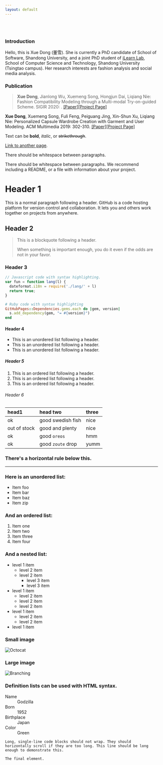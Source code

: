 ```yaml
---
layout: default
---
```


<br>

<br>

### Introduction

Hello, this is Xue Dong (董雪). She is currently a PhD candidate of School of Software, Shandong University, and a joint PhD student of [iLearn Lab](http://ilearn.qd.sdu.edu.cn/), School of Computer Science and Technology, Shandong University (Tsingtao campus). Her research interests are fashion analysis and social media analysis. 

### Publication

>**Xue Dong**, Jianlong Wu, Xuemeng Song, Hongjun Dai, Liqiang Nie: Fashion Compatibility Modeling through a Multi-modal Try-on-guided Scheme. SIGIR 2020: . [[Paper]](./assets/paper/PersonalizedCapsuleWardrobeCreationwithGarmentandUserModeling.pdf)[[Project Page]](http://ilearn.qd.sdu.edu.cn/)

**Xue Dong**, Xuemeng Song, Fuli Feng, Peiguang Jing, Xin-Shun Xu, Liqiang Nie: Personalized Capsule Wardrobe Creation with Garment and User Modeling. ACM Multimedia 2019: 302-310. [[Paper]](./assets/paper/FashionCompatibilityModelingthroughaMulti-modalTry-on-guidedScheme.pdf)[[Project Page]](http://ilearn.qd.sdu.edu.cn/)

Text can be **bold**, _italic_, or ~~strikethrough~~.

[Link to another page](http://ilearn.qd.sdu.edu.cn/).

There should be whitespace between paragraphs.

There should be whitespace between paragraphs. We recommend including a README, or a file with information about your project.

# Header 1

This is a normal paragraph following a header. GitHub is a code hosting platform for version control and collaboration. It lets you and others work together on projects from anywhere.

## Header 2

> This is a blockquote following a header.
>
> When something is important enough, you do it even if the odds are not in your favor.

### Header 3

```js
// Javascript code with syntax highlighting.
var fun = function lang(l) {
  dateformat.i18n = require('./lang/' + l)
  return true;
}
```

```ruby
# Ruby code with syntax highlighting
GitHubPages::Dependencies.gems.each do |gem, version|
  s.add_dependency(gem, "= #{version}")
end
```

#### Header 4

*   This is an unordered list following a header.
*   This is an unordered list following a header.
*   This is an unordered list following a header.

##### Header 5

1.  This is an ordered list following a header.
2.  This is an ordered list following a header.
3.  This is an ordered list following a header.

###### Header 6

| head1        | head two          | three |
|:-------------|:------------------|:------|
| ok           | good swedish fish | nice  |
| out of stock | good and plenty   | nice  |
| ok           | good `oreos`      | hmm   |
| ok           | good `zoute` drop | yumm  |

### There's a horizontal rule below this.

* * *

### Here is an unordered list:

*   Item foo
*   Item bar
*   Item baz
*   Item zip

### And an ordered list:

1.  Item one
1.  Item two
1.  Item three
1.  Item four

### And a nested list:

- level 1 item
  - level 2 item
  - level 2 item
    - level 3 item
    - level 3 item
- level 1 item
  - level 2 item
  - level 2 item
  - level 2 item
- level 1 item
  - level 2 item
  - level 2 item
- level 1 item

### Small image

![Octocat](https://github.githubassets.com/images/icons/emoji/octocat.png)

### Large image

![Branching](https://guides.github.com/activities/hello-world/branching.png)


### Definition lists can be used with HTML syntax.

<dl>
<dt>Name</dt>
<dd>Godzilla</dd>
<dt>Born</dt>
<dd>1952</dd>
<dt>Birthplace</dt>
<dd>Japan</dd>
<dt>Color</dt>
<dd>Green</dd>
</dl>

```
Long, single-line code blocks should not wrap. They should horizontally scroll if they are too long. This line should be long enough to demonstrate this.
```

```
The final element.
```
